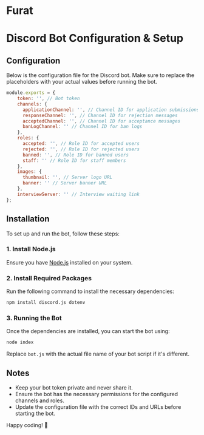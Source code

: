 # Furat

# Discord Bot Configuration & Setup

## Configuration

Below is the configuration file for the Discord bot. Make sure to replace the placeholders with your actual values before running the bot.

```javascript
module.exports = {
    token: '', // Bot token
    channels: {
      applicationChannel: '', // Channel ID for application submissions
      responseChannel: '', // Channel ID for rejection messages
      acceptedChannel: '', // Channel ID for acceptance messages
      banLogChannel: '' // Channel ID for ban logs
    },
    roles: {
      accepted: '', // Role ID for accepted users
      rejected: '', // Role ID for rejected users
      banned: '', // Role ID for banned users
      staff: '' // Role ID for staff members
    },
    images: {
      thumbnail: '', // Server logo URL
      banner: '' // Server banner URL
    },
    interviewServer: '' // Interview waiting link
};
```

## Installation

To set up and run the bot, follow these steps:

### 1. Install Node.js
Ensure you have [Node.js](https://nodejs.org/) installed on your system.

### 2. Install Required Packages
Run the following command to install the necessary dependencies:

```sh
npm install discord.js dotenv
```

### 3. Running the Bot
Once the dependencies are installed, you can start the bot using:

```sh
node index
```

Replace `bot.js` with the actual file name of your bot script if it's different.

## Notes
- Keep your bot token private and never share it.
- Ensure the bot has the necessary permissions for the configured channels and roles.
- Update the configuration file with the correct IDs and URLs before starting the bot.

Happy coding! 🚀

